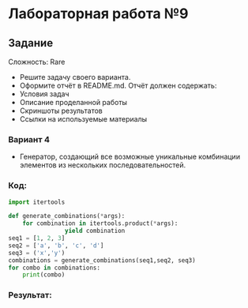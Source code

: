 # Лабораторная работа №9

## Задание 

Сложность: Rare

* Решите задачу своего варианта.
* Оформите отчёт в README.md. Отчёт должен содержать:
* Условия задач
* Описание проделанной работы
* Скриншоты результатов
* Ссылки на используемые материалы

### Вариант 4

* Генератор, создающий все возможные уникальные комбинации элементов из нескольких последовательностей.

### Код:

```py
import itertools

def generate_combinations(*args):
    for combination in itertools.product(*args):
                yield combination
seq1 = [1, 2, 3]
seq2 = ['a', 'b', 'c', 'd']
seq3 = ('x','y')
combinations = generate_combinations(seq1,seq2, seq3)
for combo in combinations:
    print(combo)
```

### Результат:

